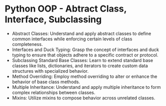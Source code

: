 # Python OOP - Abtract Class, Interface, Subclassing

 - Abstract Classes: Understand and apply abstract classes to define common interfaces while enforcing certain levels of class completeness.
 - Interfaces and Duck Typing: Grasp the concept of interfaces and duck typing to ensure that objects adhere to a specific contract or protocol.
 - Subclassing Standard Base Classes: Learn to extend standard base classes like lists, dictionaries, and iterators to create custom data structures with specialized behavior.
 - Method Overriding: Employ method overriding to alter or enhance the behavior of base class methods.
 - Multiple Inheritance: Understand and apply multiple inheritance to form complex relationships between classes.
 - Mixins: Utilize mixins to compose behavior across unrelated classes.

